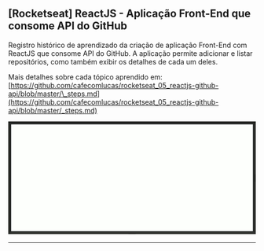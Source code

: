 ## [Rocketseat] ReactJS - Aplicação Front-End que consome API do GitHub

Registro histórico de aprendizado da criação de aplicação Front-End com ReactJS que consome API do GitHub. A aplicação permite adicionar e listar repositórios, como também exibir os detalhes de cada um deles.

Mais detalhes sobre cada tópico aprendido em: [https://github.com/cafecomlucas/rocketseat_05_reactjs-github-api/blob/master/\_steps.md](https://github.com/cafecomlucas/rocketseat_05_reactjs-github-api/blob/master/_steps.md)

![Demonstração - Busca API do GitHub e testa responsividade](.github/reactjs-github-api_GIF.gif)

---

